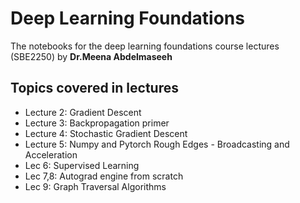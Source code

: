 # Deep Learning Foundations 
The notebooks for the deep learning foundations course lectures (SBE2250) by **Dr.Meena Abdelmaseeh** 
## Topics covered in lectures
* Lecture 2: Gradient Descent
* Lecture 3: Backpropagation primer 
* Lecture 4: Stochastic Gradient Descent
* Lecture 5: Numpy and Pytorch Rough Edges - Broadcasting and Acceleration
* Lec 6: Supervised Learning
* Lec 7,8: Autograd engine from scratch
* Lec 9: Graph Traversal Algorithms 

